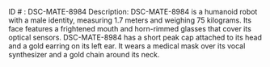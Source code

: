 ID # : DSC-MATE-8984
Description: DSC-MATE-8984 is a humanoid robot with a male identity, measuring 1.7 meters and weighing 75 kilograms. Its face features a frightened mouth and horn-rimmed glasses that cover its optical sensors. DSC-MATE-8984 has a short peak cap attached to its head and a gold earring on its left ear. It wears a medical mask over its vocal synthesizer and a gold chain around its neck.